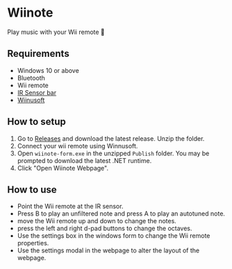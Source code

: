 # Wiinote

Play music with your Wii remote 🤯

## Requirements
- Windows 10 or above
- Bluetooth
- Wii remote
- [IR Sensor bar](https://www.amazon.com/gp/product/B08R2WRBKD/ref=ppx_yo_dt_b_search_asin_title?ie=UTF8&psc=1)
- [Wiinusoft](https://sites.google.com/site/wiinupro/downloads?authuser=0)

## How to setup
1. Go to [Releases](https://github.com/nickslick03/wiinote/releases) and download the latest release. Unzip the folder.
2. Connect your wii remote using Winnusoft.
3. Open `wiinote-form.exe` in the unzipped `Publish` folder. You may be prompted to download the latest .NET runtime.
4. Click "Open Wiinote Webpage".

## How to use
- Point the Wii remote at the IR sensor.
- Press B to play an unfiltered note and press A to play an autotuned note.
- move the Wii remote up and down to change the notes.
- press the left and right d-pad buttons to change the octaves.
- Use the settings box in the windows form to change the Wii remote properties.
- Use the settings modal in the webpage to alter the layout of the webpage.
